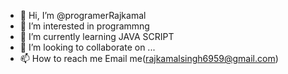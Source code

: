 - 👋 Hi, I’m @programerRajkamal
- 👀 I’m interested in programmng
- 🌱 I’m currently learning JAVA SCRIPT
- 💞️ I’m looking to collaborate on ...
- 📫 How to reach me Email me(rajkamalsingh6959@gmail.com) 
<!---
programerRajkamal/programerRajkamal is a ✨ special ✨ repository because its `README.md` (this file) appears on your GitHub profile.
You can click the Preview link to take a look at your changes.
--->
